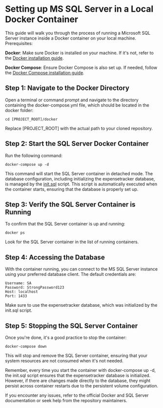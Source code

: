# Setting up MS SQL Server in a Local Docker Container

This guide will walk you through the process of running a Microsoft SQL Server instance inside a Docker container on your local machine.
Prerequisites:

**Docker**: Make sure Docker is installed on your machine. If it's not, refer to the [Docker installation guide](https://docs.docker.com/get-docker/).

**Docker Compose**: Ensure Docker Compose is also set up. If needed, follow the [Docker Compose installation guide](https://docs.docker.com/compose/install/).

## Step 1: Navigate to the Docker Directory

Open a terminal or command prompt and navigate to the directory containing the docker-compose.yml file, which should be located in the docker folder:

`cd [PROJECT_ROOT]/docker`

Replace [PROJECT_ROOT] with the actual path to your cloned repository.
## Step 2: Start the SQL Server Docker Container

Run the following command:

`docker-compose up -d`

This command will start the SQL Server container in detached mode. The database configuration, including initializing the expensetracker database, is managed by the [init.sql](../docker/init/init.sql) script. This script is automatically executed when the container starts, ensuring that the database is properly set up.
## Step 3: Verify the SQL Server Container is Running

To confirm that the SQL Server container is up and running:

`docker ps`

Look for the SQL Server container in the list of running containers.
## Step 4: Accessing the Database

With the container running, you can connect to the MS SQL Server instance using your preferred database client. The default credentials are:

    Username: SA
    Password: StrongPassword123
    Host: localhost
    Port: 1433

Make sure to use the expensetracker database, which was initialized by the init.sql script.
## Step 5: Stopping the SQL Server Container

Once you're done, it's a good practice to stop the container:

`docker-compose down`

This will stop and remove the SQL Server container, ensuring that your system resources are not consumed when it's not needed.

Remember, every time you start the container with docker-compose up -d, the init.sql script ensures that the expensetracker database is initialized. However, if there are changes made directly to the database, they might persist across container restarts due to the persistent volume configuration.

If you encounter any issues, refer to the official Docker and SQL Server documentation or seek help from the repository maintainers.